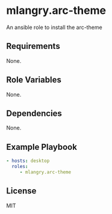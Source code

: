 mlangry.arc-theme
=========

An ansible role to install the arc-theme

Requirements
------------

None.

Role Variables
--------------

None.

Dependencies
------------

None.

Example Playbook
----------------

````yaml
- hosts: desktop
  roles:
     - mlangry.arc-theme
````

License
-------

MIT
